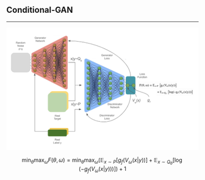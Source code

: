 ## Conditional-GAN

---

![alt text](https://github.com/StefanoPenazzi2/StefanoPenazzi2.github.io/blob/main/imgs/cgans/cgans_architecture.png?raw=true)

$$ 
\min_{\theta} \max_{\omega} F(\theta, \omega) = \min_{\theta} \max_{\omega} \left( \mathbb{E}_{x \sim P} \left[g_f(V_\omega(x | y))\right] + \mathbb{E}_{x \sim Q_\theta} \left[\log(-g_f(V_\omega(x | y)))\right] \right) + 1 
$$

[//]: # ($$ )

[//]: # (F&#40;\theta, \omega&#41; = \mathbb{E}_{x \sim P} \left[g_f&#40;V_\omega&#40;x | y&#41;&#41;\right] + \mathbb{E}_{x \sim Q_\theta} \left[\log&#40;-g_f&#40;V_\omega&#40;x | y&#41;&#41;&#41;\right] )

[//]: # ($$)
